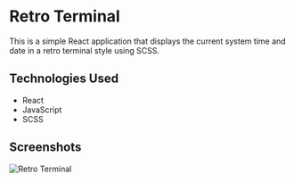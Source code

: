 # Retro Terminal

This is a simple React application that displays the current system time and date in a retro terminal style using SCSS.

## Technologies Used

- React
- JavaScript
- SCSS

## Screenshots

![Retro Terminal](/public/images/retro-terminal.jpg?raw=true "Retro Terminal")
